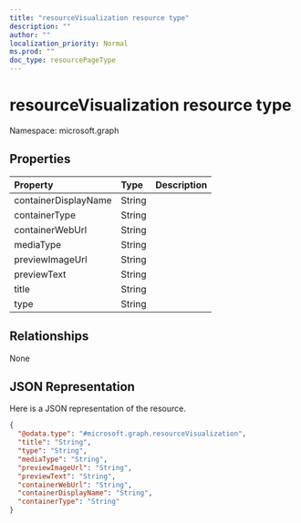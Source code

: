 ```yaml
---
title: "resourceVisualization resource type"
description: ""
author: ""
localization_priority: Normal
ms.prod: ""
doc_type: resourcePageType
---
```


# resourceVisualization resource type


Namespace: microsoft.graph



## Properties
|Property|Type|Description|
|:---|:---|:---|
|containerDisplayName|String||
|containerType|String||
|containerWebUrl|String||
|mediaType|String||
|previewImageUrl|String||
|previewText|String||
|title|String||
|type|String||

## Relationships
None

## JSON Representation
Here is a JSON representation of the resource.
<!-- {
  "blockType": "resource",
  "@odata.type": "microsoft.graph.resourceVisualization"
}
-->
``` json
{
  "@odata.type": "#microsoft.graph.resourceVisualization",
  "title": "String",
  "type": "String",
  "mediaType": "String",
  "previewImageUrl": "String",
  "previewText": "String",
  "containerWebUrl": "String",
  "containerDisplayName": "String",
  "containerType": "String"
}
```

